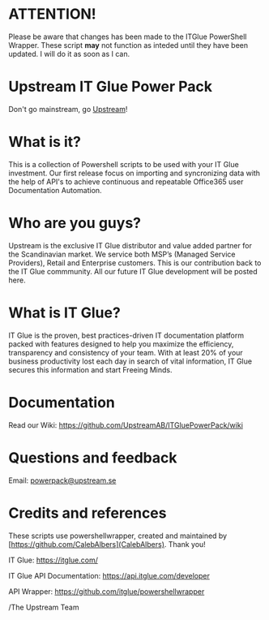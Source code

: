 # ATTENTION!
Please be aware that changes has been made to the ITGlue PowerShell Wrapper. These script **may** not function as inteded until they have been updated. I will do it as soon as I can.

# Upstream IT Glue Power Pack  
Don't go mainstream, go [Upstream](https://en.upstream.se)!
  
# What is it?
This is a collection of Powershell scripts to be used with your IT Glue investment. Our first release focus on importing and syncronizing data with the help of API's to achieve continuous and repeatable Office365 user Documentation Automation.

# Who are you guys?
Upstream is the exclusive IT Glue distributor and value added partner for the Scandinavian market. We service both MSP’s (Managed Service Providers), Retail and Enterprise customers. This is our contribution back to the IT Glue commmunity. All our future IT Glue development will be posted here.

# What is IT Glue?
IT Glue is the proven, best practices-driven IT documentation platform packed with features designed to help you maximize the efficiency, transparency and consistency of your team. With at least 20% of your business productivity lost each day in search of vital information, IT Glue secures this information and start Freeing Minds.

# Documentation
Read our Wiki: https://github.com/UpstreamAB/ITGluePowerPack/wiki

# Questions and feedback
Email: powerpack@upstream.se

# Credits and references
These scripts use powershellwrapper, created and maintained by [https://github.com/CalebAlbers](CalebAlbers). Thank you!

IT Glue: https://itglue.com/

IT Glue API Documentation: https://api.itglue.com/developer

API Wrapper: https://github.com/itglue/powershellwrapper

/The Upstream Team


